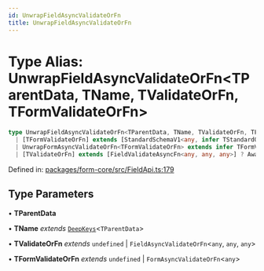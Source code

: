 ```yaml
---
id: UnwrapFieldAsyncValidateOrFn
title: UnwrapFieldAsyncValidateOrFn
---
```


<!-- DO NOT EDIT: this page is autogenerated from the type comments -->

# Type Alias: UnwrapFieldAsyncValidateOrFn\<TParentData, TName, TValidateOrFn, TFormValidateOrFn\>

```ts
type UnwrapFieldAsyncValidateOrFn<TParentData, TName, TValidateOrFn, TFormValidateOrFn> = 
  | [TFormValidateOrFn] extends [StandardSchemaV1<any, infer TStandardOut>] ? TName extends keyof TStandardOut ? StandardSchemaV1Issue[] : undefined : undefined
  | UnwrapFormAsyncValidateOrFn<TFormValidateOrFn> extends infer TFormValidateVal ? TFormValidateVal extends object ? TName extends keyof TFormValidateVal["fields"] ? TFormValidateVal["fields"][TName] : undefined : undefined : never
  | [TValidateOrFn] extends [FieldValidateAsyncFn<any, any, any>] ? Awaited<ReturnType<TValidateOrFn>> : [TValidateOrFn] extends [StandardSchemaV1<any, any>] ? StandardSchemaV1Issue[] : undefined;
```

Defined in: [packages/form-core/src/FieldApi.ts:179](https://github.com/TanStack/form/blob/main/packages/form-core/src/FieldApi.ts#L179)

## Type Parameters

• **TParentData**

• **TName** *extends* [`DeepKeys`](deepkeys.md)\<`TParentData`\>

• **TValidateOrFn** *extends* `undefined` \| `FieldAsyncValidateOrFn`\<`any`, `any`, `any`\>

• **TFormValidateOrFn** *extends* `undefined` \| `FormAsyncValidateOrFn`\<`any`\>
